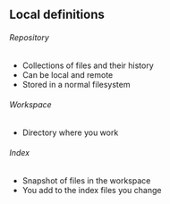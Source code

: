 ## Local definitions

###### Repository

- Collections of files and their history
- Can be local and remote
- Stored in a normal filesystem

###### Workspace

- Directory where you work

###### Index

- Snapshot of files in the workspace
- You add to the index files you change
